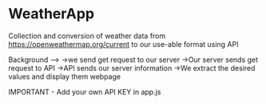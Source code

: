 # WeatherApp
Collection and conversion of weather data from https://openweathermap.org/current 
to our use-able format using API

Background -->
->we send get request to our server
->Our server sends get request to API
->API sends our server information
->We extract the desired values and display them webpage

IMPORTANT - Add your own API KEY in app.js 

